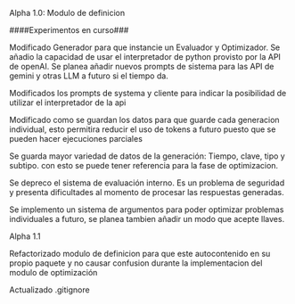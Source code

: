 Alpha 1.0: Modulo de definicion

####Experimentos en curso### 


Modificado Generador para que instancie un Evaluador y Optimizador. Se añadio la capacidad de usar el interpretador de python provisto por la API de openAI. Se planea añadir nuevos prompts de sistema para las API de gemini y otras LLM a futuro si el tiempo da.

Modificados los prompts de systema y cliente para indicar la posibilidad de utilizar el interpretador de la api

Modificado como se guardan los datos para que guarde cada generacion individual, esto permitira reducir el uso de tokens a futuro puesto que se pueden hacer ejecuciones parciales

Se guarda mayor variedad de datos de la generación: Tiempo, clave, tipo y subtipo. con esto se puede tener referencia para la fase de optimizacion.

Se depreco el sistema de evaluación interno. Es un problema de seguridad y presenta dificultades al momento de procesar las respuestas generadas.

Se implemento un sistema de argumentos para poder optimizar problemas individuales a futuro, se planea tambien añadir un modo que acepte llaves. 

Alpha 1.1

Refactorizado modulo de definicion para que este autocontenido en su propio paquete y no causar confusion durante la implementacion del modulo de optimización

Actualizado .gitignore